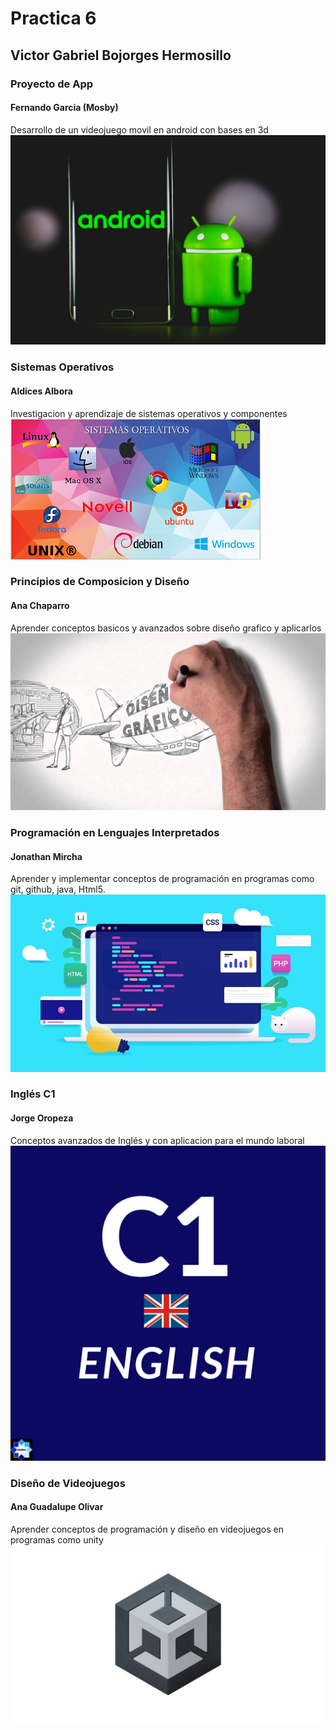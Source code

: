 # Practica 6
## Victor Gabriel Bojorges Hermosillo
### Proyecto de App
#### Fernando Garcia (Mosby)
Desarrollo de un videojuego movil en android con bases en 3d 
![Desarrollo-De-App](./Imagenes-materias/Desarrollo-apps-android-scaled.jpg)
### Sistemas Operativos
#### Aldices Albora 
Investigacion y aprendizaje de sistemas operativos y componentes
![Sistemas-Operativos](./Imagenes-materias/Sistemas-Operativos.png)
### Principios de Composicion y Diseño
#### Ana Chaparro 
Aprender conceptos basicos y avanzados sobre diseño grafico y aplicarlos
![Principios-de-composicion-y-diseño](./Imagenes-materias/diseñador_gráfico1.jpg)
### Programación en Lenguajes Interpretados
#### Jonathan Mircha
Aprender y implementar conceptos de programación en programas como git, github, java, Html5.
![Lenguajes-Interpretados](./Imagenes-materias/Los-lenguajes-de-programacion-interpretados.jpg)
### Inglés C1
#### Jorge Oropeza
Conceptos avanzados de Inglés y con aplicacion para el mundo laboral
![Ingles-C1](./Imagenes-materias/C1_English.png)
### Diseño de Videojuegos
#### Ana Guadalupe Olivar
Aprender conceptos de programación y diseño en videojuegos en programas como unity
![Diseño-De-Videojuegos](./Imagenes-materias/Unity.png)